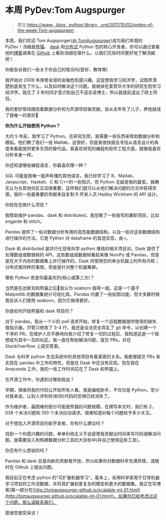 # 本周 PyDev:Tom Augspurger

> 原文:[https://www . blog . python library . org/2017/10/02/pydev-of-the-week-Tom-augspurger/](https://www.blog.pythonlibrary.org/2017/10/02/pydev-of-the-week-tom-augspurger/)

本周，我们欢迎 Tom Augspurger([@ TomAugspurger](https://twitter.com/tomaugspurger))成为我们本周的 PyDev！汤姆是[熊猫](http://pandas.pydata.org/)、 [dask](https://dask.pydata.org/en/latest/) 和[分布式](https://pypi.python.org/pypi/distributed) Python 包的核心开发者。你可以通过查看他的[博客](http://tomaugspurger.github.io/archives.html)或者在 [Github](https://github.com/TomAugspurger) 上看到汤姆在做什么。让我们花些时间更好地了解汤姆吧！

你能告诉我们一些关于你自己的情况吗(爱好、教育等)

我开始对 2008 年席卷全球的金融危机感兴趣。这促使我学习经济学，试图弄清楚到底发生了什么，以及如何解决这个问题。我继续在爱荷华大学的研究生院学习经济学。我花了 3 年时间才意识到自己不适合读博士，所以我提前退出了硕士项目。

我的爱好曾经围绕着数据分析和为开源项目做贡献。自从去年有了儿子，养他就成了我唯一的爱好🙂

**你为什么开始使用 Python？**

大约 5 年前，我学习了 Python。在研究生院，我需要一些东西来帮助数据分析和模拟。他们教了我们一些 Matlab，这很好，但是我很快就去寻找从语言设计的角度来看能提供更多东西的替代品。我喜欢研究的编程和软件工程方面，就像我喜欢分析本身一样。

你还知道哪些编程语言，你最喜欢哪一种？

SQL 可能是我唯一能声称懂的其他语言。我已经学习了 R、Matlab、Javascript、Haskell、C 和 C++的一些知识，但 Python 无疑是我的最爱。我确实认为与其他社区互动很重要，这样我们就可以从他们解决问题的方式中获得灵感。我的一些最重要的贡献来自复制 R 开发人员 Hadley Wickham 的 API 设计。

你现在在做什么项目？

我帮助维护 pandas、dask 和 distributed，我忽略了一些我写的兼职项目，比如 engarde 和 stitch。

Pandas 提供了一些对数据分析有用的高性能数据结构，以及一些对这些数据结构进行操作的方法。它是 Python 对 dataframe 的首选实现，由 r。

Dask 和 distributed 是并行化现有科学 python 堆栈的相关项目对。Dask 提供了处理数组或数据帧的 API，这些数组或数据帧看起来像 NumPy 或 Pandas，但是是在大于内存的数据集上并行操作的。Dask 将使用您的单台机器上的所有内核；分布式做同样的事情，但是是针对整个机器集群。

哪些 Python 库是你最喜欢的(核心或第三方)？

当然是在达斯克和熊猫之后🙂我认为 seaborn 值得一提。这是一个基于 Matplotlib 的数据集统计可视化库。Pandas 内置了一些绘图功能，但大多数时候我告诉人们使用 seaborn，因为它做得更好。

你是如何开始熊猫和 dask 项目的？

对于 pandas，我从一个小的 pull 请求开始，修复一个远程数据提供使用的缺失值指示器。尽管只修改了 3-4 行，我还是设法完全弄乱了 git 命令，以创建一个干净的 PR。在维护人员平静地向我介绍了修复一切的过程后，我知道这是一个我想成为其中一员的社区。我一直在帮助解决问题，提交 PRs，并在 StackOverflow 上提交答案。

Dask 与科学 python 生态系统中的其他项目有着紧密的关系。我能够提交 PRs 来实现在 pandas 中工作的特性，但是在 Dask 中还没有实现。现在我在 Anaconda 工作，我的一些工作时间花在了 Dask 和熊猫上。

在开源工作中，你遇到过哪些挑战？

早期，很难将我的代码公开给所有人看。我是编程新手，不仅仅是 Python。至少对我来说，让别人评判你(和你)代码的恐惧已经消失了。

作为维护者，最困难的部分可能是熊猫的问题规模。在撰写本文时，我们有 2，038 个未决问题和 100 个未决拉动请求。很难知道对每个问题给予多少关注。

对于想加入开源项目的新开发者，你有什么建议吗？

找到一个你感兴趣的问题。单单利他主义不会促使我贡献出时间来写代码或解决问题。我需要投入到构建数据分析工具的大目标中(并自己使用这些工具)。

你还有什么想说的吗？

Pandas 和 dask 总是向新的贡献者开放，所以如果你对数据科学充满热情，请随时在 Github 上提出问题。

我目前正在考虑 python 的“可扩展机器学习”。基本上，采用科学家用于日常机器学习项目的工作流数据，并将其扩展到更复杂的模型和更大的数据集。我正在写博客(第一部分在[http://tomaugspurger.github.io/scalable-ml-01.html](http://tomaugspurger.github.io/scalable-ml-01.html))。如果你已经考虑过这个问题，那么请联系我们。

感谢您接受采访！